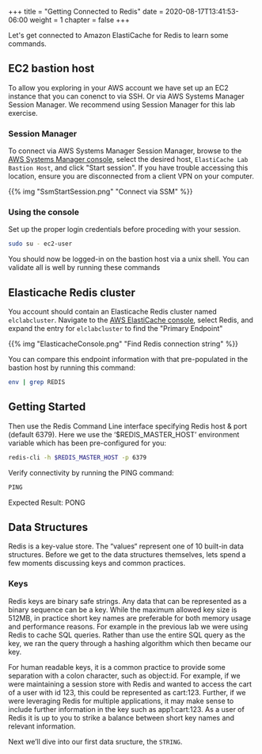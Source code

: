 +++
title = "Getting Connected to Redis"
date = 2020-08-17T13:41:53-06:00
weight = 1
chapter = false
+++

Let's get connected to Amazon ElastiCache for Redis to learn some commands. 

## EC2 bastion host

To allow you exploring in your AWS account we have set up an EC2 instance that you can conenct to via SSH. Or via AWS Systems Manager Session Manager. We recommend using Session Manager for this lab exercise.


### Session Manager 

To connect via AWS Systems Manager Session Manager, browse to the [AWS Systems Manager console](https://console.aws.amazon.com/systems-manager/session-manager/start-session), select the desired host, `ElastiCache Lab Bastion Host`, and click "Start session". If you have trouble accessing this location, ensure you are disconnected from a client VPN on your computer.

{{% img "SsmStartSession.png" "Connect via SSM" %}}

### Using the console

Set up the proper login credentials before proceding with your session.

```bash
sudo su - ec2-user
```

You should now be logged-in on the bastion host via a unix shell. You can validate all is well by running these commands


## Elasticache Redis cluster

You account should contain an Elasticache Redis cluster named `elclabcluster`. Navigate to the [AWS ElastiCache console](https://console.aws.amazon.com/elasticache/home?#redis:), select Redis, and expand the entry for `elclabcluster` to find the "Primary Endpoint"

{{% img "ElasticacheConsole.png" "Find Redis connection string" %}}

You can compare this endpoint information with that pre-populated in the bastion host by running this command:

```bash
env | grep REDIS
```

## Getting Started

Then use the Redis Command Line interface specifying Redis host & port (default 6379). Here we use the ‘$REDIS_MASTER_HOST’ environment variable which has been pre-configured for you:

```bash
redis-cli -h $REDIS_MASTER_HOST -p 6379
```

Verify connectivity by running the PING command:

```bash
PING
```
Expected Result: PONG


## Data Structures

Redis is a key-value store. The “values“ represent one of 10 built-in data structures. Before we get to the data structures themselves, lets spend a few moments discussing keys and common practices.

### Keys

Redis keys are binary safe strings. Any data that can be represented as a binary sequence can be a key. While the maximum allowed key size is 512MB, in practice short key names are preferable for both memory usage and performance reasons. For example in the previous lab we were using Redis to cache SQL queries. Rather than use the entire SQL query as the key, we ran the query through a hashing algorithm which then became our key. 

For human readable keys, it is a common practice to provide some separation with a colon character, such as object:id. For example, if we were maintaining a session store with Redis and wanted to access the cart of a user with id 123, this could be represented as cart:123. Further, if we were leveraging Redis for multiple applications, it may make sense to include further information in the key such as app1:cart:123. As a user of Redis it is up to you to strike a balance between short key names and relevant information. 

Next we’ll dive into our first data sructure, the `STRING`.
